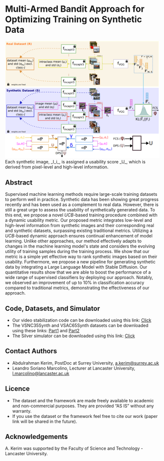 # Multi-Armed Bandit Approach for Optimizing Training on Synthetic Data


<img src='https://github.com/A-Kerim/Synthetic-Data-Usability-2024/blob/0584347267c14c7686efb7c7ca2d1dcfa964581b/our-metric.png'>
Each synthetic image, _I_i_, is assigned a usability score _U_, which is derived from pixel-level and high-level information.

## Abstract
Supervised machine learning methods require large-scale training datasets to perform well in practice. Synthetic data has been showing great progress recently and has been used as a complement to real data. However,
there is still a great urge to assess the usability of synthetically generated data. To this end, we propose a novel _UCB_-based training procedure combined with a dynamic usability metric. Our proposed metric integrates
low-level and high-level information from synthetic images and their corresponding real and synthetic datasets, surpassing existing traditional metrics. Utilizing a _UCB_-based dynamic approach ensures continual enhancement
of model learning. Unlike other approaches, our method effectively adapts to changes in the machine learning model's state and considers the evolving utility of training samples during the training process. We show that our metric
is a simple yet effective way to rank synthetic images based on their usability. Furthermore, we propose a new pipeline for generating synthetic data by integrating a Large Language Model with Stable Diffusion. Our quantitative
results show that we are able to boost the performance of a wide range of supervised classifiers by deploying our approach. Notably, we observed an improvement of up to 10% in classification accuracy compared to traditional
metrics, demonstrating the effectiveness of our approach.

## Code, Datasets, and Simulator
* Our video stabilization code can be downloaded using this link: [Click](https://livelancsac-my.sharepoint.com/:u:/g/personal/kerim_lancaster_ac_uk/EZv0pwUMO0tMnrhSdei63E0BfxG3rApSkRxL29KGkkXxRA?e=7qCYqi)
* The VSNC35Synth and VSAC65Synth datasets can be downloaded using these links: [Part1](https://drive.google.com/file/d/15IX81jZuYrswblobBxx9EF378BESngWb/view?usp=sharing) and [Part2](https://drive.google.com/file/d/1FMpiJUABFNzMv_C3ef9pK31V-__OPlcx/view?usp=sharing)
* The Silver simulator can be downloaded using this link: [Click](https://livelancsac-my.sharepoint.com/:u:/g/personal/kerim_lancaster_ac_uk/EXmc7xfRKzVJj5Ix8P2AmZQB5KE4QcomfryRqGdlSfQxuw)

## Contact Authors
* Abdulrahman Kerim, PostDoc at Surrey University, a.kerim@surrey.ac.uk
* Leandro Soriano Marcolino, Lecturer at Lancaster University, l.marcolino@lancaster.ac.uk

## Licence
* The dataset and the framework are made freely available to academic and non-commercial purposes. They are provided “AS IS” without any warranty.   
* If you use the dataset or the framework feel free to cite our work (paper link will be shared in the future).

## Acknowledgements
A. Kerim was supported by the Faculty of Science and Technology - Lancaster University.
